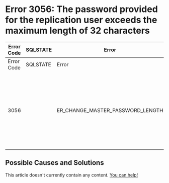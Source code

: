 
# Error 3056: The password provided for the replication user exceeds the maximum length of 32 characters


| Error Code | SQLSTATE | Error | Description |
| --- | --- | --- | --- |
| Error Code | SQLSTATE | Error | Description |
| 3056 |  | ER_CHANGE_MASTER_PASSWORD_LENGTH | The password provided for the replication user exceeds the maximum length of 32 characters |




## Possible Causes and Solutions


This article doesn't currently contain any content. [You can help!](/en/writing-and-editing-knowledge-base-articles/)

